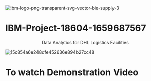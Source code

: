 ![ibm-logo-png-transparent-svg-vector-bie-supply-3](https://user-images.githubusercontent.com/111346716/202917125-c69c9766-a48e-426b-bbd4-9fcac54b8219.png)

# IBM-Project-18604-1659687567
<p align = "center">Data Analytics for DHL Logistics Facilities <P>

![15c854a6e248dfe452636e894b27cc48](https://user-images.githubusercontent.com/111346716/202916393-26d3e138-bf4d-4ed1-a588-05109f035d79.gif )
# To watch Demonstration Video
